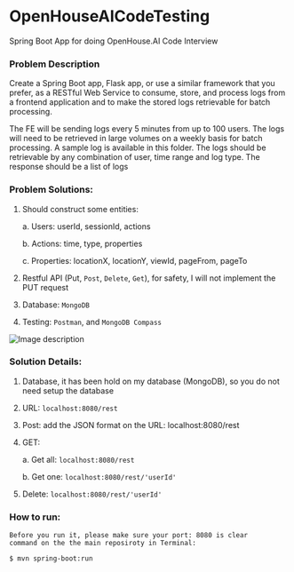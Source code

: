 # OpenHouseAICodeTesting
Spring Boot App for doing OpenHouse.AI Code Interview

### Problem Description

Create a Spring Boot app, Flask app, or use a similar framework that you prefer, as a RESTful Web Service to consume, store, and process logs from a frontend application and to make the stored logs retrievable for batch processing.

The FE will be sending logs every 5 minutes from up to 100 users. The logs will need to be retrieved in large volumes on a weekly basis for batch processing. A sample log is available in this folder. The logs should be retrievable by any combination of user, time range and log type. The response should be a list of logs


### Problem Solutions: 

1. Should construct some entities: 

    a. Users: userId, sessionId, actions

    b. Actions: time, type, properties

    c. Properties: locationX, locationY, viewId, pageFrom, pageTo

2. Restful API (Put, `Post`, `Delete`, `Get`), for safety, I will not implement the PUT request

3. Database: `MongoDB`

4. Testing: `Postman`, and `MongoDB Compass`

![Image description](Screen%20Shot%202020-04-10%20at%201.23.39%20PM.png)

### Solution Details:

1. Database, it has been hold on my database (MongoDB), so you do not need setup the database

2. URL: `localhost:8080/rest`

3. Post: add the JSON format on the URL: localhost:8080/rest

4. GET: 

    a. Get all: `localhost:8080/rest`
    
    b. Get one: `localhost:8080/rest/'userId'`
    
5. Delete: `localhost:8080/rest/'userId'`

### How to run: 
    
    Before you run it, please make sure your port: 8080 is clear
    command on the the main reposiroty in Terminal: 
    
    $ mvn spring-boot:run



